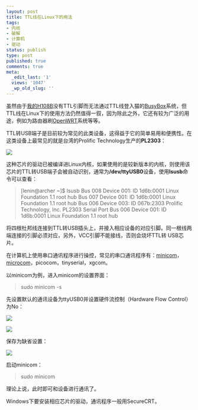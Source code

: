 ```yaml
---
layout: post
title: TTL线在Linux下的用法
tags:
- 内核
- 破解
- 计算机
- 驱动
status: publish
type: post
published: true
comments: true
meta:
  _edit_last: '1'
  views: '1047'
  _wp_old_slug: ''
---
```

虽然由于<a href="http://0x3f.org/?p=1544">我的H108B</a>没有TTL引脚而无法通过TTL线登入猫的<a href="http://en.wikipedia.org/wiki/BusyBox">BusyBox</a>系统，但TTL线在Linux下的使用方法仍然值得一叙，因为除此之外，它还有较为广泛的用途，例如为路由器刷<a href="http://en.wikipedia.org/wiki/OpenWrt">OpenWRT</a>系统等等。

TTL转USB端子是目前较为常见的此类设备，这得益于它的简单易用和便携性。在这类设备上最常见的就是台湾的Prolific Technology生产的<strong>PL2303</strong>：

<a href="http://picasaweb.google.com/lh/photo/fAc0kt6VmnFFTUY7IA-VrA?feat=embedwebsite"><img src="http://lh3.ggpht.com/_ceUJ_lBTHzc/TEHb1u6n7TI/AAAAAAAABbU/FA7aEZPTn-A/s400/C360_2010-07-17%2011-07-17.jpg" /></a>

这种芯片的驱动已被编译进Linux内核，如果使用的是较新版本的内核，则使用该芯片的TTL转USB端子会被自动识别，通常为<strong>/dev/ttyUSB0</strong>设备，使用<strong>lsusb</strong>命令可以查看：

<blockquote>
[lenin@archer ~]$ lsusb
Bus 008 Device 001: ID 1d6b:0001 Linux Foundation 1.1 root hub
Bus 007 Device 001: ID 1d6b:0001 Linux Foundation 1.1 root hub
Bus 006 Device 003: ID 067b:2303 Prolific Technology, Inc. PL2303 Serial Port
Bus 006 Device 001: ID 1d6b:0001 Linux Foundation 1.1 root hub
</blockquote>

将四根杜邦线连接到TTL转USB插头上，并接入相应设备的对应引脚。同一根线两端连接的引脚必须对应，另外，VCC引脚不能接线，否则会烧坏TTL转 USB芯片。

在计算机上使用串口通讯程序进行操控，常见的串口通讯程序有：<a href="http://en.wikipedia.org/wiki/Minicom">minicom</a>，<a href="http://en.wikipedia.org/wiki/Microcom">microcom</a>，picocom，tinyserial，xgcom。

以minicom为例，进入minicom的设置界面：

<blockquote>sudo minicom -s</blockquote>

先设置默认的通讯设备为ttyUSB0并设置硬件流控制（Hardware Flow Control）为No：

<a href="http://picasaweb.google.com/lh/photo/YnqotA0Fo6Z883T7aKvDcg?feat=embedwebsite"><img src="http://lh5.ggpht.com/_ceUJ_lBTHzc/TEMR710O6XI/AAAAAAAABb4/noM3E7ZEiuM/s800/2010-07-17.10%3A25%3A38.%E6%88%AA%E5%8F%96%E9%80%89%E5%8C%BA.01.png" /></a>

<a href="http://picasaweb.google.com/lh/photo/G2S6THC9IqvBChZGkJfyqQ?feat=embedwebsite"><img src="http://lh6.ggpht.com/_ceUJ_lBTHzc/TEMR7zBjcmI/AAAAAAAABb8/Z63_oSfjrnc/s400/2010-07-17.10%3A29%3A04.urxvt.01.png" /></a>

保存为缺省设置：

<a href="http://picasaweb.google.com/lh/photo/lY9b49woVJhLdkPJqViT3Q?feat=embedwebsite"><img src="http://lh4.ggpht.com/_ceUJ_lBTHzc/TEMR8Fjk3cI/AAAAAAAABcA/QnHscEzj1OY/s800/2010-07-17.10%3A29%3A35.%E6%88%AA%E5%8F%96%E9%80%89%E5%8C%BA.01.png" /></a>

启动minicom：

<blockquote>sudo minicom</blockquote>

理论上说，此时即可和设备进行通讯了。

Windows下要安装相应芯片的驱动，通讯程序一般用SecureCRT。
